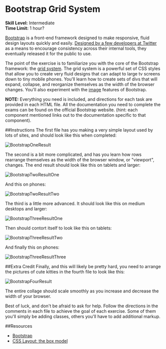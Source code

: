 # Bootstrap Grid System
__Skill Level:__ Intermediate  
__Time Limit:__ 1 hour?  

[Bootstrap](http://getbootstrap.com/) is a front-end framework designed to make responsive, fluid design layouts quickly and easily. [Designed by a few developers at Twitter](http://en.wikipedia.org/wiki/Bootstrap_%28front-end_framework%29) as a means to encourage consistency across their internal tools, they eventually released it for the public to use.

The point of the exercise is to familiarize you with the core of the Bootstrap framework: the [grid system](http://getbootstrap.com/css/#grid). The grid system is a powerful set of CSS styles that allow you to create very fluid designs that can adapt to large tv screens down to tiny mobile phones. You'll learn how to create sets of divs that will expand, collapse, and reorganize themselves as the width of the browser changes. You'll also experiment with the [image](http://getbootstrap.com/css/#images) features of Bootstrap.

__NOTE:__ Everything you need is included, and directions for each task are provided in each HTML file. All the documentation you need to complete the exams can be found on the official Bootstrap website. (hint: each component mentioned links out to the documentation specific to that component).

##Instructions
The first file has you making a very simple layout used by lots of sites, and should look like this when completed:

![BootstrapOneResult](http://i.imgur.com/nWtJwQo.png)

The second is a bit more complicated, and has you learn how rows rearrange themselves as the width of the browser window, or "viewport", changes. The end result should look like this on tablets and larger:

![BootstrapTwoResultOne](http://i.imgur.com/mavFmPi.png)

And this on phones:

![BootstrapTwoResultTwo](http://i.imgur.com/QYBorfc.png)

The third is a little more advanced. It should look like this on medium desktops and larger:

![BootstrapThreeResultOne](http://i.imgur.com/quecul2.png)

Then should contort itself to look like this on tablets:

![BootstrapThreeResultTwo](http://i.imgur.com/yvRyT3L.png)

And finally this on phones:

![BootstrapThreeResultThree](http://i.imgur.com/jZNkETW.png)

##Extra Credit
Finally, and this will likely be pretty hard, you need to arrange the pictures of cute kitties in the fourth file to look like this:

![BootstrapFourResult](http://i.imgur.com/RQbrUw2.png)

The entire collage should scale smoothly as you increase and decrease the width of your browser.

Best of luck, and don't be afraid to ask for help. Follow the directions in the comments in each file to achieve the goal of each exercise. Some of them you'll simply be adding classes, others you'll have to add additional markup.

##Resources
 - [Bootstrap](http://getbootstrap.com/)
 - [CSS Layout: the box model](http://learnlayout.com/box-model.html)
